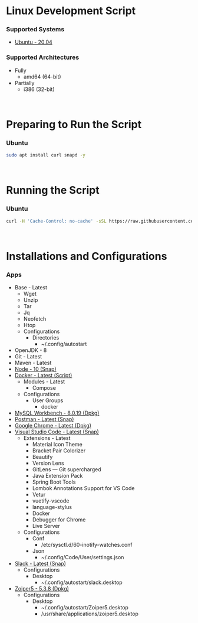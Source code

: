 # Linux Development Script

### Supported Systems
* [Ubuntu - 20.04](https://ubuntu.com/)

### Supported Architectures
* Fully
  * amd64 (64-bit)
* Partially
  * i386 (32-bit)

<br/>

# Preparing to Run the Script

### Ubuntu
```bash
sudo apt install curl snapd -y
```

<br/>

# Running the Script

### Ubuntu
```bash
curl -H 'Cache-Control: no-cache' -sSL https://raw.githubusercontent.com/daniloancilotto/linux-development-script/master/linux-development-ubuntu.sh | bash
```

<br/>

# Installations and Configurations

### Apps
* Base - Latest
  * Wget
  * Unzip
  * Tar
  * Jq
  * Neofetch
  * Htop
  * Configurations
    * Directories
      * ~/.config/autostart
* OpenJDK - 8
* Git - Latest
* Maven - Latest
* [Node - 10 (Snap)](https://snapcraft.io/node)
* [Docker - Latest (Script)](https://www.docker.com/)
  * Modules - Latest
    * Compose
  * Configurations
    * User Groups
      * docker
* [MySQL Workbench - 8.0.19 (Dpkg)](https://dev.mysql.com/downloads/workbench/)
* [Postman - Latest (Snap)](https://snapcraft.io/postman)
* [Google Chrome - Latest (Dpkg)](https://www.google.com/chrome/)
* [Visual Studio Code - Latest (Snap)](https://snapcraft.io/code)
  * Extensions - Latest
    * Material Icon Theme
    * Bracket Pair Colorizer
    * Beautify
    * Version Lens
    * GitLens — Git supercharged
    * Java Extension Pack
    * Spring Boot Tools
    * Lombok Annotations Support for VS Code
    * Vetur
    * vuetify-vscode
    * language-stylus
    * Docker
    * Debugger for Chrome
    * Live Server
  * Configurations
    * Conf
      * /etc/sysctl.d/60-inotify-watches.conf
    * Json
      * ~/.config/Code/User/settings.json
* [Slack - Latest (Snap)](https://snapcraft.io/slack)
  * Configurations
    * Desktop
      * ~/.config/autostart/slack.desktop
* [Zoiper5 - 5.3.8 (Dpkg)](https://www.zoiper.com/)
  * Configurations
    * Desktop
      * ~/.config/autostart/Zoiper5.desktop
      * /usr/share/applications/zoiper5.desktop
